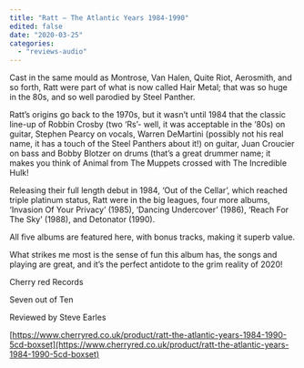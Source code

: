 ```yaml
---
title: "Ratt – The Atlantic Years 1984-1990"
edited: false
date: "2020-03-25"
categories:
  - "reviews-audio"
---
```


Cast in the same mould as Montrose, Van Halen, Quite Riot, Aerosmith, and so forth, Ratt were part of what is now called Hair Metal; that was so huge in the 80s, and so well parodied by Steel Panther.

Ratt’s origins go back to the 1970s, but it wasn’t until 1984 that the classic line-up of Robbin Crosby (two ‘Rs’- well, it was acceptable in the ‘80s) on guitar, Stephen Pearcy on vocals, Warren DeMartini (possibly not his real name, it has a touch of the Steel Panthers about it!) on guitar, Juan Croucier on bass and Bobby Blotzer on drums (that’s a great drummer name; it makes you think of Animal from The Muppets crossed with The Incredible Hulk!

Releasing their full length debut in 1984, ‘Out of the Cellar’, which reached triple platinum status, Ratt were in the big leagues, four more albums, ‘Invasion Of Your Privacy’ (1985), ‘Dancing Undercover’ (1986), ‘Reach For The Sky’ (1988), and Detonator (1990).

All five albums are featured here, with bonus tracks, making it superb value.

What strikes me most is the sense of fun this album has, the songs and playing are great, and it’s the perfect antidote to the grim reality of 2020!

Cherry red Records

Seven out of Ten

Reviewed by Steve Earles

[https://www.cherryred.co.uk/product/ratt-the-atlantic-years-1984-1990-5cd-boxset](https://www.cherryred.co.uk/product/ratt-the-atlantic-years-1984-1990-5cd-boxset)
